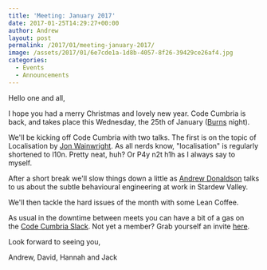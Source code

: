```yaml
---
title: 'Meeting: January 2017'
date: 2017-01-25T14:29:27+00:00
author: Andrew
layout: post
permalink: /2017/01/meeting-january-2017/
image: /assets/2017/01/6e7cde1a-1d8b-4057-8f26-39429ce26af4.jpg
categories:
  - Events
  - Announcements
---
```

Hello one and all,

I hope you had a merry Christmas and lovely new year. Code Cumbria is back, and takes place this Wednesday, the 25th of January ([Burns](https://twitter.com/hiraethmarkb) night).

We'll be kicking off Code Cumbria with two talks. The first is on the topic of Localisation by [Jon Wainwright](https://twitter.com/Jon_MacSim). As all nerds know, "localisation" is regularly shortened to l10n. Pretty neat, huh? Or P4y n2t h1h as I always say to myself.

After a short break we'll slow things down a little as [Andrew Donaldson](https://twitter.com/adonaldson) talks to us about the subtle behavioural engineering at work in Stardew Valley.

We'll then tackle the hard issues of the month with some Lean Coffee.

As usual in the downtime between meets you can have a bit of a gas on the [Code Cumbria Slack](https://codecumbria.slack.com/). Not yet a member? Grab yourself an invite [here](https://join.slack.com/t/codecumbria/shared_invite/enQtNjM4MTQ3MzI1OTc1LTNmYTkyZGY4ODEyMjhmNDU3NGJjNmVhZTdhYWIxOWZkNWUzYjc0M2NlMDFkNDRmMjM1Mzc2ZTU5MmNkN2I2YmU).

Look forward to seeing you,

Andrew, David, Hannah and Jack